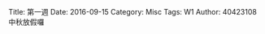 Title: 第一週
Date: 2016-09-15
Category: Misc
Tags: W1
Author: 40423108
中秋放假囉

<!-- PELICAN_END_SUMMARY -->

